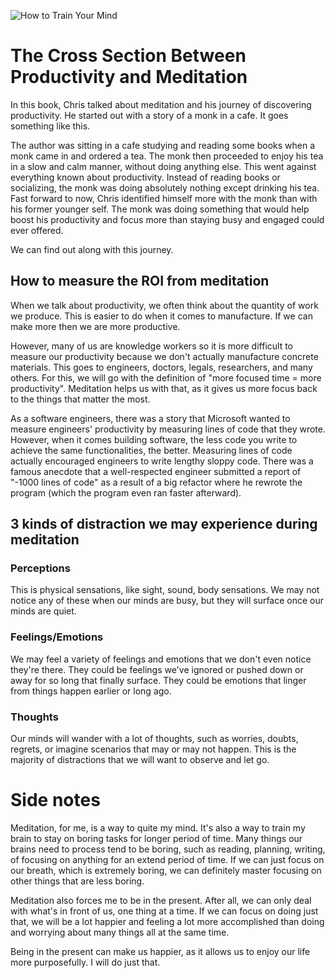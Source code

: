 ![How to Train Your
Mind](images/How-to-train-your-mind.jpg)

# The Cross Section Between Productivity and Meditation

In this book, Chris talked about meditation and his journey of discovering
productivity. He started out with a story of a monk in a cafe. It goes something
like this.

The author was sitting in a cafe studying and reading some books when a monk
came in and ordered a tea. The monk then proceeded to enjoy his tea in a slow
and calm manner, without doing anything else. This went against everything known
about productivity. Instead of reading books or socializing, the monk was doing
absolutely nothing except drinking his tea. Fast forward to now, Chris
identified himself more with the monk than with his former younger self. The
monk was doing something that would help boost his productivity and focus more
than staying busy and engaged could ever offered.

We can find out along with this journey.

## How to measure the ROI from meditation

When we talk about productivity, we often think about the quantity of work we
produce. This is easier to do when it comes to manufacture. If we can make more
then we are more productive.

However, many of us are knowledge workers so it is more difficult to measure our
productivity because we don't actually manufacture concrete materials. This goes
to engineers, doctors, legals, researchers, and many others. For this, we will
go with the definition of "more focused time = more productivity". Meditation
helps us with that, as it gives us more focus back to the things that matter the
most.

As a software engineers, there was a story that Microsoft wanted to measure
engineers' productivity by measuring lines of code that they wrote. However,
when it comes building software, the less code you write to achieve the same
functionalities, the better. Measuring lines of code actually encouraged
engineers to write lengthy sloppy code. There was a famous anecdote that a
well-respected engineer submitted a report of "-1000 lines of code" as a result
of a big refactor where he rewrote the program (which the program even ran
faster afterward).

## 3 kinds of distraction we may experience during meditation

### Perceptions

This is physical sensations, like sight, sound, body sensations. We may not
notice any of these when our minds are busy, but they will surface once our
minds are quiet.

### Feelings/Emotions

We may feel a variety of feelings and emotions that we don't even notice they're
there. They could be feelings we've ignored or pushed down or away for so long
that finally surface. They could be emotions that linger from things happen
earlier or long ago.

### Thoughts

Our minds will wander with a lot of thoughts, such as worries, doubts, regrets,
or imagine scenarios that may or may not happen. This is the majority of
distractions that we will want to observe and let go.

# Side notes

Meditation, for me, is a way to quite my mind. It's also a way to train my brain
to stay on boring tasks for longer period of time. Many things our brains need
to process tend to be boring, such as reading, planning, writing, of focusing on
anything for an extend period of time. If we can just focus on our breath, which
is extremely boring, we can definitely master focusing on other things that are
less boring.

Meditation also forces me to be in the present. After all, we can only deal with
what's in front of us, one thing at a time. If we can focus on doing just that,
we will be a lot happier and feeling a lot more accomplished than doing and
worrying about many things all at the same time.

Being in the present can make us happier, as it allows us to enjoy our life more
purposefully. I will do just that.
